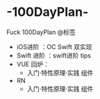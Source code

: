 # -100DayPlan-
Fuck 100DayPlan
@标签
* iOS进阶 ：OC Swift 双实现
* Swift 进阶 ：swift进阶  tips 
* VUE 回炉：
    * 入门·特性原理·实践 组件
* RN
    * 入门·特性原理·实践 组件
